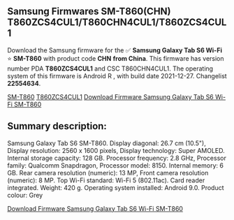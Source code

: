 <h2>Samsung Firmwares SM-T860(CHN) T860ZCS4CUL1/T860CHN4CUL1/T860ZCS4CUL1</h2>
Download the Samsung firmware for the ✅ <strong>Samsung Galaxy Tab S6 Wi-Fi </strong> ⭐ <strong>SM-T860</strong> with product code <strong>CHN</strong> <strong> from China</strong>. This firmware has version number PDA <strong>T860ZCS4CUL1</strong> and CSC T860CHN4CUL1. The operating system of this firmware is Android R , with build date 2021-12-27. Changelist <strong>22554634</strong>.

[SM-T860](https://samfirm.shop/samsung/model/SM-T860)
[T860ZCS4CUL1](https://samfirm.shop/samsung/pda/T860ZCS4CUL1)
[Download Firmware Samsung Galaxy Tab S6 Wi-Fi SM-T860](https://samfirm.shop/samsung/firmware/485543)
<h2>Summary description:</h2>
<p>Samsung Galaxy Tab S6 SM-T860. Display diagonal: 26.7 cm (10.5"), Display resolution: 2560 x 1600 pixels, Display technology: Super AMOLED. Internal storage capacity: 128 GB. Processor frequency: 2.8 GHz, Processor family: Qualcomm Snapdragon, Processor model: 8150. Internal memory: 6 GB. Rear camera resolution (numeric): 13 MP, Front camera resolution (numeric): 8 MP. Top Wi-Fi standard: Wi-Fi 5 (802.11ac). Card reader integrated. Weight: 420 g. Operating system installed: Android 9.0. Product colour: Grey</p>


[Download Firmware Samsung Galaxy Tab S6 Wi-Fi SM-T860](https://samfirm.shop/samsung/firmware/485543)
